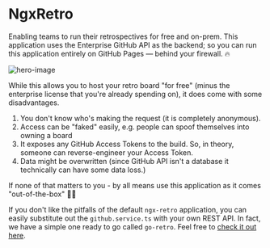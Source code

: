 # NgxRetro

Enabling teams to run their retrospectives for free and on-prem. This application uses the Enterprise GitHub API as the backend; so you can run this application entirely on GitHub Pages &mdash; behind your firewall. 🔥

<img src="/images/portfolio/ngx-retro/image-1.png" alt="hero-image" />

While this allows you to host your retro board "for free" (minus the enterprise license that you're already spending on), it does come with some disadvantages.

1. You don't know who's making the request (it is completely anonymous).
2. Access can be "faked" easily, e.g. people can spoof themselves into owning a board
3. It exposes any GitHub Access Tokens to the build. So, in theory, someone can reverse-engineer your Access Token.
4. Data might be overwritten (since GitHub API isn't a database it technically can have some data loss.)

If none of that matters to you - by all means use this application as it comes "out-of-the-box" 🎉🎊

If you don't like the pitfalls of the default `ngx-retro` application, you can easily substitute out the `github.service.ts` with your own REST API. In fact, we have a simple one ready to go called `go-retro`. Feel free to [check it out here](https://github.com/marcellosabino/go-retro).
